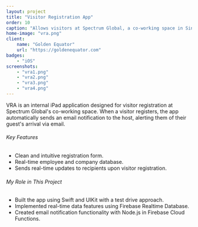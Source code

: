```yaml
---
layout: project
title: "Visitor Registration App"
order: 10
caption: "Allows visitors at Spectrum Global, a co-working space in Singapore, to register upon arrival"
home-image: "vra.png"
client:
    name: "Golden Equator"
    url: "https://goldenequator.com"
badges:
    - "iOS"
screenshots:
    - "vra1.png"
    - "vra2.png"
    - "vra3.png"
    - "vra4.png"
---
```


VRA is an internal iPad application designed for visitor registration at Spectrum Global's co-working space. When a visitor registers, the app automatically sends an email notification to the host, alerting them of their guest's arrival via email.

###### Key Features
- Clean and intuitive registration form.
- Real-time employee and company database.
- Sends real-time updates to recipients upon visitor registration.

###### My Role in This Project
- Built the app using Swift and UIKit with a test drive approach.
- Implemented real-time data features using Firebase Realtime Database.
- Created email notification functionality with Node.js in Firebase Cloud Functions.